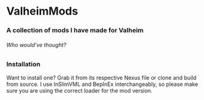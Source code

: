 ﻿# ValheimMods
### A collection of mods I have made for Valheim
###### Who would've thought?

### Installation
Want to install one? Grab it from its respective Nexus file or clone and build from source.
I use InSlimVML and BepInEx interchangeably, so please make sure you are using the correct loader for the mod version.